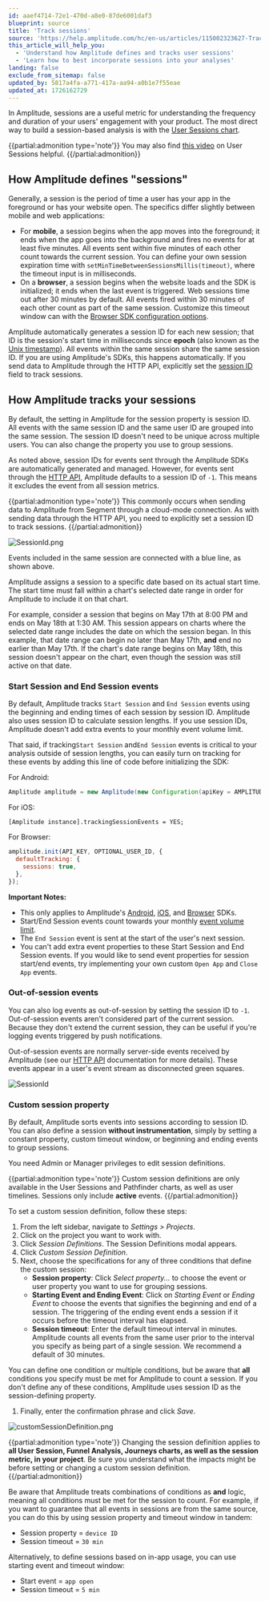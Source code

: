 ```yaml
---
id: aaef4714-72e1-470d-a8e0-87de6001daf3
blueprint: source
title: 'Track sessions'
source: 'https://help.amplitude.com/hc/en-us/articles/115002323627-Track-sessions'
this_article_will_help_you:
  - 'Understand how Amplitude defines and tracks user sessions'
  - 'Learn how to best incorporate sessions into your analyses'
landing: false
exclude_from_sitemap: false
updated_by: 5817a4fa-a771-417a-aa94-a0b1e7f55eae
updated_at: 1726162729
---
```

In Amplitude, sessions are a useful metric for understanding the frequency and duration of your users' engagement with your product. The most direct way to build a session-based analysis is with the [User Sessions chart](/docs/data/user-properties-and-events). 

{{partial:admonition type='note'}}
You may also find [this video](https://academy.amplitude.com/how-long-do-users-spend-in-my-product/1091393) on User Sessions helpful.
{{/partial:admonition}}

## How Amplitude defines "sessions"

Generally, a session is the period of time a user has your app in the foreground or has your website open. The specifics differ slightly between mobile and web applications:

* For **mobile**, a session begins when the app moves into the foreground; it ends when the app goes into the background and fires no events for at least five minutes. All events sent within five minutes of each other count towards the current session. You can define your own session expiration time with  `setMinTimeBetweenSessionsMillis(timeout)`, where the timeout input is in milliseconds.
* On a **browser**, a session begins when the website loads and the SDK is initialized; it ends when the last event is triggered. Web sessions time out after 30 minutes by default. All events fired within 30 minutes of each other count as part of the same session. Customize this timeout window can with the [Browser SDK configuration options](/docs/sdks/analytics/browser/browser-sdk-2).

Amplitude automatically generates a session ID for each new session; that ID is the session's start time in milliseconds since **epoch** (also known as the [Unix timestamp](https://en.wikipedia.org/wiki/Unix_time)). All events within the same session share the same session ID. If you are using Amplitude's SDKs, this happens automatically. If you send data to Amplitude through the HTTP API, explicitly set the [session ID](/docs/apis/analytics/http-v2) field to track sessions.

## How Amplitude tracks your sessions

By default, the setting in Amplitude for the session property is session ID. All events with the same session ID and the same user ID are grouped into the same session. The session ID doesn't need to be unique across multiple users. You can also change the property you use to group sessions.

As noted above, session IDs for events sent through the Amplitude SDKs are automatically generated and managed. However, for events sent through the [HTTP API](/docs/apis/analytics/http-v2), Amplitude defaults to a session ID of `-1`. This means it excludes the event from all session metrics.

{{partial:admonition type='note'}}
This commonly occurs when sending data to Amplitude from Segment through a cloud-mode connection. As with sending data through the HTTP API, you need to explicitly set a session ID to track sessions.
{{/partial:admonition}}

![SessionId.png](/docs/output/img/sources/sessionid-png.png)

Events included in the same session are connected with a blue line, as shown above.

Amplitude assigns a session to a specific date based on its actual start time. The start time must fall within a chart's selected date range in order for Amplitude to include it on that chart. 

For example, consider a session that begins on May 17th at 8:00 PM and ends on May 18th at 1:30 AM. This session appears on charts where the selected date range includes the date on which the session began. In this example, that date range can begin no later than May 17th, **and** end no earlier than May 17th. If the chart's date range begins on May 18th, this session doesn't appear on the chart, even though the session was still active on that date.

### Start Session and End Session events

By default, Amplitude tracks `Start Session` and `End Session` events using the beginning and ending times of each session by session ID. Amplitude also uses session ID to calculate session lengths. If you use session IDs, Amplitude doesn't add extra events to your monthly event volume limit.

That said, if tracking`Start Session` and`End Session` events is critical to your analysis outside of session lengths, you can easily turn on tracking for these events by adding this line of code before initializing the SDK:

For Android:

```java
Amplitude amplitude = new Amplitude(new Configuration(apiKey = AMPLITUDE_API_KEY, context = applicationContext, trackingSessionEvents = true, ));
```

For iOS:

```objc
[Amplitude instance].trackingSessionEvents = YES;
```

For Browser:

```js
amplitude.init(API_KEY, OPTIONAL_USER_ID, {
  defaultTracking: {
    sessions: true,
  },
});
```

**Important Notes:**

* This only applies to Amplitude's [Android](/docs/sdks/analytics/android/android-kotlin-sdk), [iOS](/docs/sdks/analytics/ios/ios-swift-sdk), and [Browser](/docs/sdks/analytics/browser/browser-sdk-2) SDKs.
* Start/End Session events count towards your monthly [event volume limit](/docs/faq/limits).
* The `End Session` event is sent at the start of the user's next session.
* You can't add extra event properties to these Start Session and End Session events. If you would like to send event properties for session start/end events, try implementing your own custom `Open App` and `Close App` events.

### Out-of-session events

You can also log events as out-of-session by setting the session ID to `-1`. Out-of-session events aren't considered part of the current session. Because they don't extend the current session, they can be useful if you're logging events triggered by push notifications.

Out-of-session events are normally server-side events received by Amplitude (see our [HTTP API](/docs/apis/analytics/http-v2) documentation for more details). These events appear in a user's event stream as disconnected green squares.

![SessionId](statamic://asset::help_center_conversions::sources/sessionid-neg1-png.png)

### Custom session property

By default, Amplitude sorts events into sessions according to session ID. You can also define a session **without instrumentation**, simply by setting a constant property, custom timeout window, or beginning and ending events to group sessions.

You need Admin or Manager privileges to edit session definitions.

{{partial:admonition type='note'}}
Custom session definitions are only available in the User Sessions and Pathfinder charts, as well as user timelines. Sessions only include **active** events.
{{/partial:admonition}}

To set a custom session definition, follow these steps:

1. From the left sidebar, navigate to *Settings > Projects*.
2. Click on the project you want to work with.
3. Click *Session Definitions*. The Session Definitions modal appears.
4. Click *Custom Session Definition*.
5. Next, choose the specifications for any of three conditions that define the custom session:
	* **Session property**: Click *Select property...* to choose the event or user property you want to use for grouping sessions.
    * **Starting Event and Ending Event**: Click on *Starting Event* or *Ending Event* to choose the events that signifies the beginning and end of a session. The triggering of the ending event ends a session if it occurs before the timeout interval has elapsed.
    * **Session timeout**: Enter the default timeout interval in minutes. Amplitude counts all events from the same user prior to the interval you specify as being part of a single session. We recommend a default of 30 minutes.

You can define one condition or multiple conditions, but be aware that **all** conditions you specify must be met for Amplitude to count a session. If you don't define any of these conditions, Amplitude uses session ID as the session-defining property.

1. Finally, enter the confirmation phrase and click *Save*.

![customSessionDefinition.png](/docs/output/img/sources/customsessiondefinition-png.png)

{{partial:admonition type='note'}}
Changing the session definition applies to **all User Session, Funnel Analysis, Journeys charts, as well as the session metric, in your project**. Be sure you understand what the impacts might be before setting or changing a custom session definition.
{{/partial:admonition}}

Be aware that Amplitude treats combinations of conditions as **and** logic, meaning all conditions must be met for the session to count. For example, if you want to guarantee that all events in sessions are from the same source, you can do this by using session property and timeout window in tandem: 

* Session property = `device ID`
* Session timeout = `30 min`

Alternatively, to define sessions based on in-app usage, you can use starting event and timeout window:

* Start event = `app open`
* Session timeout = `5 min`